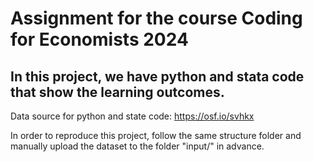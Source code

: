 # Assignment for the course Coding for Economists 2024 

## In this project, we have python and stata code that show the learning outcomes.

Data source for python and state code: https://osf.io/svhkx 

In order to reproduce this project, follow the same structure folder and manually upload the dataset to the folder "input/" in advance.
